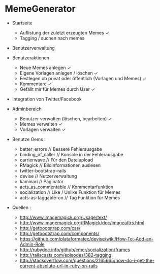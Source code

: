 MemeGenerator
=============


- Startseite
    - Auflistung der zuletzt erzeugten Memes ✓
    - Tagging / suchen nach memes

- Benutzerverwaltung 

- Benutzeraktionen
    - Neue Memes anlegen ✓
    - Eigene Vorlagen anlegen / löschen ✓
    - Festlegen ob privat oder öffentlich (Vorlagen und Memes) ✓
    - Kommentare ✓
    - Gefällt mir für Memes durch User ✓

- Integration von Twitter/Facebook

- Adminbereich
    - Benutzer verwalten (löschen, bearbeiten) ✓
    - Memes verwalten ✓
    - Vorlagen verwalten ✓


- Benutze Gems :
    - better_errors // Bessere Fehlerausgabe
    - binding_of_caller // Konsole in der Fehlerausgabe
    - carrierwave // Für den Dateiupload
    - RMagick // Bildinformationen auslesen
    - twitter-bootstrap-rails
    - devise    // Nutzerverwaltung
    - kaminari  // Paginator
    - acts_as_commentable // Kommentarfunktion
    - socialization // Like / Unlike Funktion für Memes
    - acts-as-taggable-on // Tag Funktion für Memes


- Quellen :
    - http://www.imagemagick.org/Usage/text/
    - http://www.imagemagick.org/RMagick/doc/imageattrs.html
    - http://getbootstrap.com/css/
    - http://getbootstrap.com/components/
    - https://github.com/plataformatec/devise/wiki/How-To:-Add-an-Admin-Role
    - http://rubydoc.info/github/cmer/socialization/frames
    - http://railscasts.com/episodes/382-tagging
    - http://stackoverflow.com/questions/2165665/how-do-i-get-the-current-absolute-url-in-ruby-on-rails
